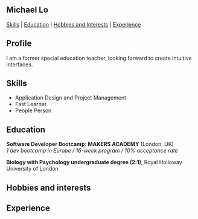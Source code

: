 ## Michael Lo

[Skills](#Skills) | [Education](#Education) | [Hobbies and Interests](#Hobbies) | [Experience](#Experience)

## Profile
I am a former special education teacher, looking forward to create intuitive interfaces.

## <a name="skills">Skills</a>
+ Application Design and Project Management
+ Fast Learner
+ People Person

## <a name="Education">Education</a>
**Software Developer Bootcamp: MAKERS ACADEMY** (London, UK)  
*1 dev bootcamp in Europe  /  16-week program  /  10% acceptance rate*

**Biology with Psychology undergraduate degree (2:1)**, Royal Holloway University of London

## <a name="Hobbies">Hobbies and interests</a>


## <a name="Experience">Experience</a>
